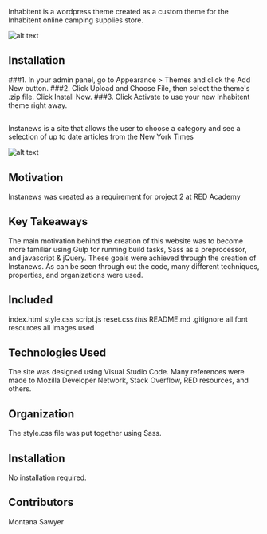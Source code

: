 Inhabitent is a wordpress theme created as a custom theme for the Inhabitent online camping supplies store.

![alt text](images/screenshot.png "Instanews Example Page")

## Installation

###1. In your admin panel, go to Appearance > Themes and click the Add New button.
###2. Click Upload and Choose File, then select the theme's .zip file. Click Install Now.
###3. Click Activate to use your new Inhabitent theme right away.

##

Instanews is a site that allows the user to choose a category and see a selection of up to date articles from the New York Times

![alt text](images/screenshot.png "Instanews Example Page")

## Motivation
Instanews was created as a requirement for project 2 at RED Academy 

## Key Takeaways
The main motivation behind the creation of this website was to become more familiar using Gulp for running build tasks, Sass as a preprocessor, and javascript & jQuery. These goals were achieved through the creation of Instanews. As can be seen through out the code, many different techniques, properties, and organizations were used.

## Included
index.html
style.css
script.js
reset.css
*this* README.md
.gitignore
all font resources
all images used

## Technologies Used
The site was designed using Visual Studio Code. Many references were made to Mozilla Developer Network, Stack Overflow, RED resources, and others. 

## Organization
The style.css file was put together using Sass.

## Installation
No installation required.

## Contributors
Montana Sawyer

